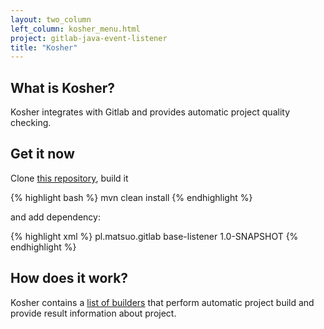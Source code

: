 ```yaml
---
layout: two_column
left_column: kosher_menu.html
project: gitlab-java-event-listener
title: "Kosher"
---
```


## What is Kosher?

Kosher integrates with Gitlab and provides automatic project quality checking.

## Get it now

Clone [this repository](https://github.com/tunguski/gitlab-java-event-listener), build it

{% highlight bash %}
mvn clean install
{% endhighlight %}

and add dependency:

{% highlight xml %}
<dependency>
  <groupId>pl.matsuo.gitlab</groupId>
  <artifactId>base-listener</artifactId>
  <version>1.0-SNAPSHOT</version>
</dependency>
{% endhighlight %}

## How does it work?

Kosher contains a [list of builders](kosher/build.html) that perform automatic project build and provide result
information about project.
